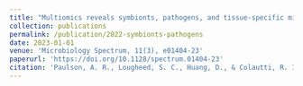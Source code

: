 ```yaml
---
title: "Multiomics reveals symbionts, pathogens, and tissue-specific microbiome of blacklegged ticks (Ixodes scapularis) from a Lyme disease hot spot in southeastern Ontario, Canada."
collection: publications
permalink: /publication/2022-symbionts-pathogens
date: 2023-01-01
venue: 'Microbiology Spectrum, 11(3), e01404-23'
paperurl: 'https://doi.org/10.1128/spectrum.01404-23'
citation: 'Paulson, A. R., Lougheed, S. C., Huang, D., & Colautti, R. I. (2023). Multiomics reveals symbionts, pathogens, and tissue-specific microbiome of blacklegged ticks (Ixodes scapularis) from a Lyme disease hot spot in southeastern Ontario, Canada. Microbiology Spectrum, 11(3), e01404-23.'
---
```

